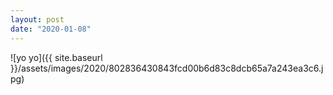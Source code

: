 ```yaml
---
layout: post
date: "2020-01-08"
---
```


![yo yo]({{ site.baseurl }}/assets/images/2020/802836430843fcd00b6d83c8dcb65a7a243ea3c6.jpg)
